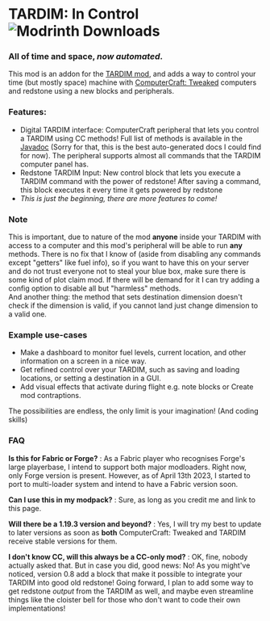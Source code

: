 # TARDIM: In Control ![Modrinth Downloads](https://img.shields.io/modrinth/dt/tardim-in-control?color=00AF5C&label=modrinth&style=flat&logo=modrinth)
### All of time and space, *now automated*.

This mod is an addon for the [TARDIM mod](https://modrinth.com/mod/tardim), and adds a way to control your time (but mostly space) machine with [ComputerCraft: Tweaked](https://tweaked.cc) computers and redstone using a new blocks and peripherals.

### Features:
* Digital TARDIM interface: ComputerCraft peripheral that lets you control a TARDIM using CC methods! Full list of methods is available in the [Javadoc](http://andrey71.me/TARDIM-ic-docs/su/a71/tardim_ic/tardim_ic/DigitalInterfacePeripheral.html) (Sorry for  that, this is the best auto-generated docs I could find for now). The peripheral supports almost all commands that the TARDIM computer panel has.
* Redstone TARDIM Input: New control block that lets you execute a TARDIM command with the power of redstone! After saving a command, this block executes it every time it gets powered by redstone
* *This is just the beginning, there are more features to come!*

### Note
This is important, due to nature of the mod **anyone** inside your TARDIM with access to a computer and this mod's peripheral
will be able to run **any** methods. There is no fix that I know of (aside from disabling any commands except "getters" like fuel info), so if you want to have this on your server
and do not trust everyone not to steal your blue box, make sure there is some kind of plot claim mod. If there will be demand for it I can try adding a config option to disable all but "harmless" methods.\
And another thing: the method that sets destination dimension doesn't check if the dimension is valid, if you cannot land just change dimension to a valid one.

### Example use-cases
* Make a dashboard to monitor fuel levels, current location, and other information on a screen in a nice way.
* Get refined control over your TARDIM, such as saving and loading locations, or setting a destination in a GUI.
* Add visual effects that activate during flight e.g. note blocks or Create mod contraptions.

The possibilities are endless, the only limit is your imagination! (And coding skills)

### FAQ

**Is this for Fabric or Forge?**
: As a Fabric player who recognises Forge's large playerbase, I intend to support both major modloaders.
Right now, only Forge version is present. However, as of April 13th 2023, I started to port to multi-loader system and intend to have a Fabric version soon.

**Can I use this in my modpack?**
: Sure, as long as you credit me and link to this page.

**Will there be a 1.19.3 version and beyond?**
: Yes, I will try my best to update to later versions as soon as **both** ComputerCraft: Tweaked and TARDIM receive stable versions for them.

**I don't know CC, will this always be a CC-only mod?**
: OK, fine, nobody actually asked that. But in case you did, good news: No! As you might've noticed, version 0.8 add a block that make it possible to integrate your TARDIM into good old redstone! Going forward, I plan to add some way to get redstone *output* from the TARDIM as well, and maybe even streamline things like the cloister bell for those who don't want to code their own implementations!